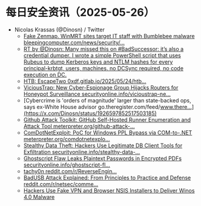 # 每日安全资讯（2025-05-26）

- Nicolas Krassas (@Dinosn) / Twitter
  - [Fake Zenmap. WinMRT sites target IT staff with Bumblebee malware bleepingcomputer.com/news/security/…](https://x.com/Dinosn/status/1926679171356385717)
  - [RT by @Dinosn: Many missed this on #BadSuccessor: it’s also a credential dumper. I wrote a simple PowerShell script that uses Rubeus to dump Kerberos keys and NTLM hashes for every principal-krbtgt, users, machines. no DCSync required, no code execution on DC.](https://x.com/YuG0rd/status/1926622501729091729)
  - [HTB: EscapeTwo 0xdf.gitlab.io/2025/05/24/htb…](https://x.com/Dinosn/status/1926610778968166461)
  - [ViciousTrap: New Cyber-Espionage Group Hijacks Routers for Honeypot Surveillance securityonline.info/vicioustrap-ne…](https://x.com/Dinosn/status/1926601443860955386)
  - [Cybercrime is 'orders of magnitude' larger than state-backed ops, says ex-White House advisor go.theregister.com/feed/www.there…](https://x.com/Dinosn/status/1926597852517503185)
  - [Github Attack Toolkit: GitHub Self-Hosted Runner Enumeration and Attack Tool meterpreter.org/github-attack-…](https://x.com/Dinosn/status/1926593077029818652)
  - [ComDotNetExploit: PoC for Windows PPL Bypass via COM-to-.NET meterpreter.org/comdotnetexplo…](https://x.com/Dinosn/status/1926592982653755760)
  - [Stealthy Data Theft: Hackers Use Legitimate DB Client Tools for Exfiltration securityonline.info/stealthy-data-…](https://x.com/Dinosn/status/1926592939272122485)
  - [Ghostscript Flaw Leaks Plaintext Passwords in Encrypted PDFs securityonline.info/ghostscript-fl…](https://x.com/Dinosn/status/1926592878098174110)
  - [tachy0n reddit.com/r/ReverseEngin…](https://x.com/Dinosn/status/1926592683218227546)
  - [BadUSB Attack Explained: From Principles to Practice and Defense reddit.com/r/netsec/comme…](https://x.com/Dinosn/status/1926590326384312465)
  - [Hackers Use Fake VPN and Browser NSIS Installers to Deliver Winos 4.0 Malware](https://x.com/Dinosn/status/1926589269386088491)
